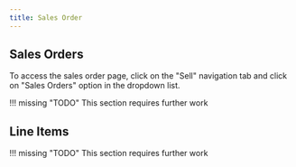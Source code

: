 ```yaml
---
title: Sales Order
---
```


## Sales Orders

To access the sales order page, click on the "Sell" navigation tab and click on "Sales Orders" option in the dropdown list.

!!! missing "TODO"
	This section requires further work

## Line Items

!!! missing "TODO"
	This section requires further work
